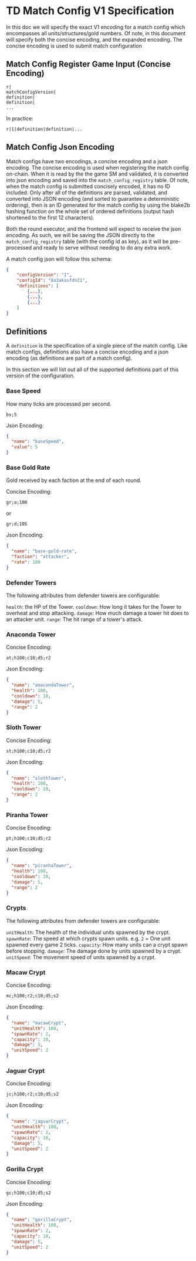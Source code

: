 # TD Match Config V1 Specification

In this doc we will specify the exact V1 encoding for a match config which encompasses all units/structures/gold numbers. Of note, in this document will specify both the concise encoding, and the expanded encoding. The concise encoding is used to submit match configuration

## Match Config Register Game Input (Concise Encoding)

```
r|
matchConfigVersion|
definition|
definition|
...
```

In practice:

```
r|1|definition|definition|...
```

## Match Config Json Encoding

Match configs have two encodings, a concise encoding and a json encoding. The concise encoding is used when registering the match config on-chain. When it is read by the the game SM and validated, it is converted into json encoding and saved into the `match_config_registry` table. Of note, when the match config is submitted concisely encoded, it has no ID included. Only after all of the definitions are parsed, validated, and converted into JSON encoding (and sorted to guarantee a deterministic ordering), then is an ID generated for the match config by using the blake2b hashing function on the whole set of ordered definitions (output hash shortened to the first 12 characters).

Both the round executor, and the frontend will expect to receive the json encoding. As such, we will be saving the JSON directly to the `match_config_registry` table (with the config id as key), as it will be pre-processed and ready to serve without needing to do any extra work.

A match config json will follow this schema:

```json
{
    "configVersion": "1",
    "configId": "8a3akasfdn21",
    "definitions": [
        {...},
        {...},
        {...}
    ]
}
```

## Definitions

A `definition` is the specification of a single piece of the match config. Like match configs, definitions also have a concise encoding and a json encoding (as definitions are part of a match config).

In this section we will list out all of the supported definitions part of this version of the configuration.

### Base Speed
How many ticks are processed per second.

```
bs;5
```
Json Encoding:

```json
{
  "name": "baseSpeed",
  "value": 5
}
```
### Base Gold Rate
Gold received by each faction at the end of each round.

Concise Encoding:

```
gr;a;100
```

or

```
gr;d;105
```

Json Encoding:

```json
{
  "name": "base-gold-rate",
  "faction": "attacker",
  "rate": 100
}
```
### Defender Towers

The following attributes from defender towers are configurable:

`health`: the HP of the Tower.
`cooldown`: How long it takes for the Tower to overheat and stop attacking. 
`damage`: How much damage a tower hit does to an attacker unit.
`range`: The hit range of a tower's attack.
### Anaconda Tower

Concise Encoding:

```
at;h100;c10;d5;r2
```

Json Encoding:

```json
{
  "name": "anacondaTower",
  "health": 100,
  "cooldown": 10,
  "damage": 5,
  "range": 2
}
```

### Sloth Tower

Concise Encoding:

```
st;h100;c10;d5;r2
```

Json Encoding:

```json
{
  "name": "slothTower",
  "health": 100,
  "cooldown": 10,
  "range": 2
}
```

### Piranha Tower

Concise Encoding:

```
pt;h100;c10;d5;r2
```

Json Encoding:

```json
{
  "name": "piranhaTower",
  "health": 100,
  "cooldown": 10,
  "damage": 5,
  "range": 2
}
```

### Crypts
The following attributes from defender towers are configurable:

`unitHealth`: The health of the individual units spawned by the crypt.
`spawnRate`: The speed at which crypts spawn units. e.g. `2` = One unit spawned every game 2 ticks.
`capacity`: How many units can a crypt spawn before stopping.
`damage`: The damage done by units spawned by a crypt.
`unitSpeed`: The movement speed of units spawned by a crypt.

### Macaw Crypt

Concise Encoding:

```
mc;h100;r2;c10;d5;s2
```

Json Encoding:

```json
{
  "name": "macawCrypt",
  "unitHealth": 100,
  "spawnRate": 2,
  "capacity": 10,
  "damage": 5,
  "unitSpeed": 2
}
```

### Jaguar Crypt

Concise Encoding:

```
jc;h100;r2;c10;d5;s2
```

Json Encoding:

```json
{
  "name": "jaguarCrypt",
  "unitHealth": 100,
  "spawnRate": 2,
  "capacity": 10,
  "damage": 5,
  "unitSpeed": 2
}
```

### Gorilla Crypt

Concise Encoding:

```
gc;h100;c10;d5;s2
```

Json Encoding:

```json
{
  "name": "gorillaCrypt",
  "unitHealth": 100,
  "spawnRate": 2,
  "capacity": 10,
  "damage": 5,
  "unitSpeed": 2
}
```